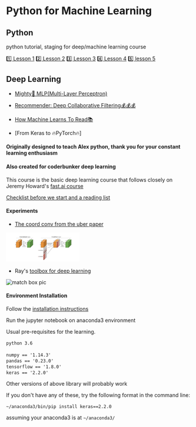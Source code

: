 # Python for Machine Learning


## Python
python tutorial, staging for deep/machine learning course

[1️⃣ Lesson 1](1.1_lesson1.ipynb)
[2️⃣ Lesson 2](1.2_lesson2.ipynb)
[3️⃣ Lesson 3](1.3_lesson3.ipynb)
[4️⃣ Lesson 4](1.4_lesson4.ipynb)
[5️⃣ lesson 5](1.5_lesosn5.ipynb)

## Deep Learning

* [Mighty💪 MLP(Multi-Layer Perceptron)](3.1.1_mighty_mlp.ipynb)

* [Recommender: Deep Collaborative Filtering💰💰💰](3.1.3_recommender_system.ipynb)

* [How Machine Learns To Read📚](3.1.2_how_machine_learns_to_read.ipynb)

* [From Keras to 🔥PyTorch🔥]

#### Originally designed to teach Alex python, thank you for your constant learning enthusiasm


#### Also created for coderbunker deep learning

This course is the basic deep learning course that follows closely on Jeremy Howard's [fast.ai course](course.fast.ai)

[Checklist before we start and a reading list](https://raynardj.github.io/python4ml/docs/pre_checklist)

#### Experiments

* [The coord conv from the uber paper](https://raynardj.github.io/python4ml/docs/coord_conv)

<img src="docs/coord_conv.png" alt="coord conv pic" width="200px"/>

* Ray's [toolbox for deep learning](https://raynardj.github.io/ray/)

<img src="https://raynardj.github.io/ray/img/Match.jpg" alt="match box pic" width="200px"/>

#### Environment Installation

Follow the [installation instructions](https://raynardj.github.io/python4ml/docs/INSTALL)

Run the jupyter notebook on anaconda3 environment

Usual pre-requisites for the learning. 

```
python 3.6

numpy == '1.14.3'
pandas == '0.23.0'
tensorflow == '1.8.0'
keras == '2.2.0'
```

Other versions of above library will probably work

If you don't have any of these, try the following format in the command line:
```
~/anaconda3/bin/pip install keras==2.2.0
```
assuming your anaconda3 is at ```~/anaconda3/```